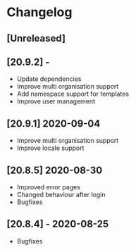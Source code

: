 # Changelog

## [Unreleased]

## [20.9.2] - 

- Update dependencies
- Improve multi organisation support
- Add namespace support for templates
- Improve user management

## [20.9.1] 2020-09-04

- Improve multi organisation support
- Improve locale support

## [20.8.5] 2020-08-30

- Improved error pages
- Changed behaviour after login
- Bugfixes

## [20.8.4] - 2020-08-25

- Bugfixes
